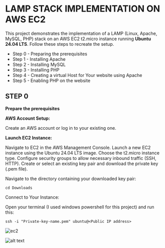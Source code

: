 # LAMP STACK IMPLEMENTATION ON AWS EC2
This project demonstrates the implementation of a LAMP (Linux, Apache, MySQL, PHP) stack on an AWS EC2 t2.micro instance running **Ubuntu 24.04 LTS**. Follow these steps to recreate the setup.
- Step 0 - Preparing the prerequisites
- Step 1 - Installing Apache
- Step 2 - Installing MySQL
- Step 3 - Installing PHP
- Step 4 - Creating a virtual Host for Your website using Apache
- Step 5 - Enabling PHP on the website
## STEP 0
**Prepare the prerequisites**

**AWS Account Setup:**

Create an AWS account or log in to your existing one.


**Launch EC2 Instance:**

Navigate to EC2 in the AWS Management Console.
Launch a new EC2 instance using the Ubuntu 24.04 LTS image.
Choose the t2.micro instance type.
Configure security groups to allow necessary inbound traffic (SSH, HTTP).
Create or select an existing key pair and download the private key (.pem file).

Navigate to the directory containing your downloaded key pair:

```cd Downloads```

Connect to Your Instance:

Open your terminal (I used windows powershell for this project) and run this:

```ssh -i "Private-key-name.pem" ubuntu@<Public IP address>```

![ec2](images/ec2.png)

![alt text](images/connect_instance.png)
